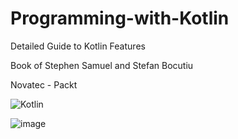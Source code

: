 # Programming-with-Kotlin
Detailed Guide to Kotlin Features

Book of Stephen Samuel and Stefan Bocutiu

Novatec - Packt

![Kotlin](https://github.com/user-attachments/assets/0417ca79-3e4b-4d1b-b741-4a3e83c05e6b)


![image](https://github.com/user-attachments/assets/699b670a-7515-46ce-b2af-9a43ab7cfa9d)
